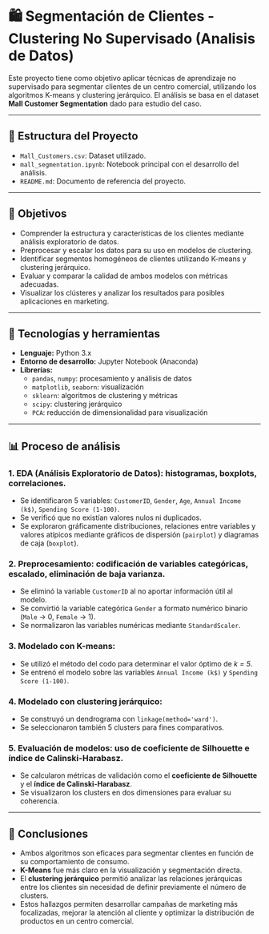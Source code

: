 # 🛍️ Segmentación de Clientes - Clustering No Supervisado (Analisis de Datos)

Este proyecto tiene como objetivo aplicar técnicas de aprendizaje no supervisado para segmentar clientes de un centro comercial, utilizando los algoritmos K-means y clustering jerárquico. El análisis se basa en el dataset **Mall Customer Segmentation** dado para estudio del caso.

---

## 📁 Estructura del Proyecto

- `Mall_Customers.csv`: Dataset utilizado.
- `mall_segmentation.ipynb`: Notebook principal con el desarrollo del análisis.
- `README.md`: Documento de referencia del proyecto.

---

## 🎯 Objetivos

- Comprender la estructura y características de los clientes mediante análisis exploratorio de datos.
- Preprocesar y escalar los datos para su uso en modelos de clustering.
- Identificar segmentos homogéneos de clientes utilizando K-means y clustering jerárquico.
- Evaluar y comparar la calidad de ambos modelos con métricas adecuadas.
- Visualizar los clústeres y analizar los resultados para posibles aplicaciones en marketing.

---

## 🧪 Tecnologías y herramientas

- **Lenguaje:** Python 3.x
- **Entorno de desarrollo:** Jupyter Notebook (Anaconda)
- **Librerías:**  
  - `pandas`, `numpy`: procesamiento y análisis de datos  
  - `matplotlib`, `seaborn`: visualización  
  - `sklearn`: algoritmos de clustering y métricas  
  - `scipy`: clustering jerárquico  
  - `PCA`: reducción de dimensionalidad para visualización

---

## 📊 Proceso de análisis

### 1. **EDA (Análisis Exploratorio de Datos):** histogramas, boxplots, correlaciones.

- Se identificaron 5 variables: `CustomerID`, `Gender`, `Age`, `Annual Income (k$)`, `Spending Score (1-100)`.
- Se verificó que no existían valores nulos ni duplicados.
- Se exploraron gráficamente distribuciones, relaciones entre variables y valores atípicos mediante gráficos de dispersión (`pairplot`) y diagramas de caja (`boxplot`).

### 2. **Preprocesamiento:** codificación de variables categóricas, escalado, eliminación de baja varianza.

- Se eliminó la variable `CustomerID` al no aportar información útil al modelo.
- Se convirtió la variable categórica `Gender` a formato numérico binario (`Male` → 0, `Female` → 1).
- Se normalizaron las variables numéricas mediante `StandardScaler`.
  
### 3. **Modelado con K-means:**

- Se utilizó el método del codo para determinar el valor óptimo de *k = 5*.
- Se entrenó el modelo sobre las variables `Annual Income (k$)` y `Spending Score (1-100)`.

### 4. **Modelado con clustering jerárquico:**

- Se construyó un dendrograma con `linkage(method='ward')`.
- Se seleccionaron también 5 clusters para fines comparativos.
  
### 5. **Evaluación de modelos:** uso de coeficiente de Silhouette e índice de Calinski-Harabasz.

- Se calcularon métricas de validación como el **coeficiente de Silhouette** y el **índice de Calinski-Harabasz**.
- Se visualizaron los clusters en dos dimensiones para evaluar su coherencia.

---

## 📌 Conclusiones

- Ambos algoritmos son eficaces para segmentar clientes en función de su comportamiento de consumo.
- **K-Means** fue más claro en la visualización y segmentación directa.
- El **clustering jerárquico** permitió analizar las relaciones jerárquicas entre los clientes sin necesidad de definir previamente el número de clusters.
- Estos hallazgos permiten desarrollar campañas de marketing más focalizadas, mejorar la atención al cliente y optimizar la distribución de productos en un centro comercial.

